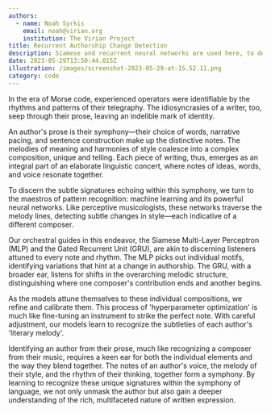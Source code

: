 ```yaml
---
authors:
  - name: Noah Syrkis
    email: noah@virian.org
    institution: The Virian Project
title: Recurrent Authorship Change Detection
description: Siamese and recurrent neural networks are used here, to detect changes in authorship in consecutives paragraphs of text, akin to finding fingerprints in prose. Authorship change detection is used in forensics, cybersecurity, literary research, and more.
date: 2023-05-29T13:50:44.015Z
illustration: /images/screenshot-2023-05-29-at-15.52.11.png
category: code
---
```

In the era of Morse code, experienced operators were identifiable by the rhythms and patterns of their telegraphy. The idiosyncrasies of a writer, too, seep through their prose, leaving an indelible mark of identity.

An author's prose is their symphony—their choice of words, narrative pacing, and sentence construction make up the distinctive notes. The melodies of meaning and harmonies of style coalesce into a complex composition, unique and telling. Each piece of writing, thus, emerges as an integral part of an elaborate linguistic concert, where notes of ideas, words, and voice resonate together.

To discern the subtle signatures echoing within this symphony, we turn to the maestros of pattern recognition: machine learning and its powerful neural networks. Like perceptive musicologists, these networks traverse the melody lines, detecting subtle changes in style—each indicative of a different composer.

Our orchestral guides in this endeavor, the Siamese Multi-Layer Perceptron (MLP) and the Gated Recurrent Unit (GRU), are akin to discerning listeners attuned to every note and rhythm. The MLP picks out individual motifs, identifying variations that hint at a change in authorship. The GRU, with a broader ear, listens for shifts in the overarching melodic structure, distinguishing where one composer's contribution ends and another begins.

As the models attune themselves to these individual compositions, we refine and calibrate them. This process of 'hyperparameter optimization' is much like fine-tuning an instrument to strike the perfect note. With careful adjustment, our models learn to recognize the subtleties of each author's 'literary melody'.

Identifying an author from their prose, much like recognizing a composer from their music, requires a keen ear for both the individual elements and the way they blend together. The notes of an author's voice, the melody of their style, and the rhythm of their thinking, together form a symphony. By learning to recognize these unique signatures within the symphony of language, we not only unmask the author but also gain a deeper understanding of the rich, multifaceted nature of written expression.